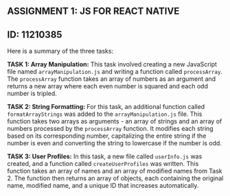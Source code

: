 ## ASSIGNMENT 1: JS FOR REACT NATIVE
## ID: 11210385

Here is a summary of the three tasks:

**TASK 1: Array Manipulation:**
This task involved creating a new JavaScript file named `arrayManipulation.js` and writing a function called `processArray`. The `processArray` function takes an array of numbers as an argument and returns a new array where each even number is squared and each odd number is tripled.

**TASK 2: String Formatting:**
For this task, an additional function called `formatArrayStrings` was added to the `arrayManipulation.js` file. This function takes two arrays as arguments - an array of strings and an array of numbers processed by the `processArray` function. It modifies each string based on its corresponding number, capitalizing the entire string if the number is even and converting the string to lowercase if the number is odd.

**TASK 3: User Profiles:**
In this task, a new file called `userInfo.js` was created, and a function called `createUserProfiles` was written. This function takes an array of names and an array of modified names from Task 2. The function then returns an array of objects, each containing the original name, modified name, and a unique ID that increases automatically.
